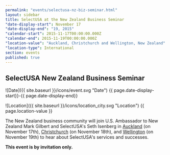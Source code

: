 ```yaml
---
permalink: "events/selectusa-nz-biz-seminar.html"
layout: sidebar
title: SelectUSA at the New Zealand Business Seminar
"date-display-start": November 17
"date-display-end": "19, 2015"
"calendar-start": 2015-11-17T00:00:00.000Z
"calendar-end": 2015-11-19T00:00:00.000Z
"location-value": "Auckland, Christchurch and Wellington, New Zealand"
"location-type": International
section: events
published: true
---
```



## SelectUSA New Zealand Business Seminar



![Date]({{ site.baseurl }}/icons/event.svg "Date") {{ page.date-display-start}}-{{ page.date-display-end}}

![Location]({{ site.baseurl }}/icons/location_city.svg "Location") {{ page.location-value }}

The New Zealand business community will join U.S. Ambassador to New Zealand Mark Gilbert and SelectUSA's Seth Isenberg in [Auckland](http://www.amcham.co.nz/event-2065696) (on November 17th), [Christchurch](http://www.amcham.co.nz/event-2065699) (on November 18th), and [Wellington](http://www.amcham.co.nz/event-2065697) (on November 19th) to hear about SelectUSA's services and successes. 

**This event is by invitation only.**

